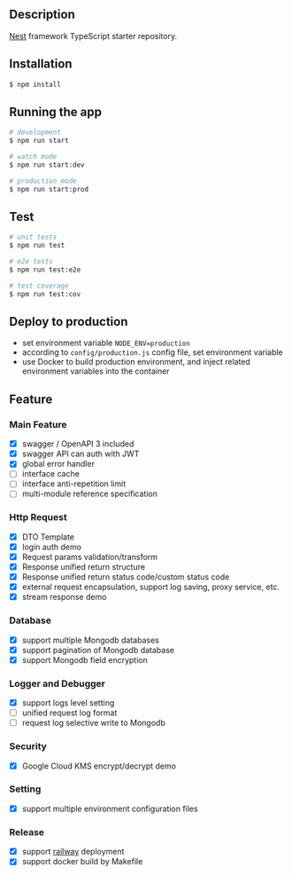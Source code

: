 
## Description

[Nest](https://github.com/nestjs/nest) framework TypeScript starter repository.

## Installation

```bash
$ npm install
```

## Running the app

```bash
# development
$ npm run start

# watch mode
$ npm run start:dev

# production mode
$ npm run start:prod
```

## Test

```bash
# unit tests
$ npm run test

# e2e tests
$ npm run test:e2e

# test coverage
$ npm run test:cov
```

## Deploy to production

- set environment variable `NODE_ENV=production`
- according to `config/production.js` config file, set environment variable
- use Docker to build production environment, and inject related environment variables into the container

## Feature

### Main Feature

- [x] swagger / OpenAPI 3 included
- [x] swagger API can auth with JWT
- [x] global error handler
- [ ] interface cache
- [ ] interface anti-repetition limit
- [ ] multi-module reference specification

### Http Request

- [x] DTO Template
- [x] login auth demo
- [x] Request params validation/transform
- [x] Response unified return structure
- [x] Response unified return status code/custom status code
- [x] external request encapsulation, support log saving, proxy service, etc.
- [x] stream response demo

### Database

- [x] support multiple Mongodb databases
- [x] support pagination of Mongodb database
- [x] support Mongodb field encryption

### Logger and Debugger

- [x] support logs level setting
- [ ] unified request log format
- [ ] request log selective write to Mongodb

### Security

- [x] Google Cloud KMS encrypt/decrypt demo

### Setting

- [x] support multiple environment configuration files

### Release

- [x] support [railway](https://railway.app/) deployment
- [x] support docker build by Makefile
